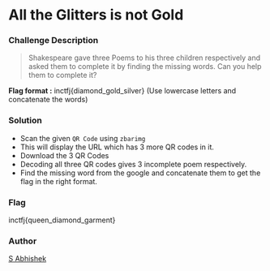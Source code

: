 # All the Glitters is not Gold

### Challenge Description

> Shakespeare gave three Poems to his three children respectively and asked them to complete it by finding the missing words. Can you help them to complete it?

**Flag format :** inctfj{diamond_gold_silver} (Use lowercase letters and concatenate the words)

### Solution

- Scan the given `QR Code` using `zbarimg`
- This will display the URL which has 3 more QR codes in it.
- Download the 3 QR Codes 
- Decoding all three QR codes gives 3 incomplete poem respectively.
- Find the missing word from the google and concatenate them to get the flag in the right format.

### Flag

inctfj{queen_diamond_garment}

### Author

[S Abhishek](https://twitter.com/a3X3k)
